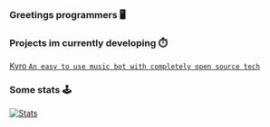 ### Greetings programmers 🖥️

### Projects im currently developing ⏱️
[Kyro `An easy to use music bot with completely open source tech`](https://github.com/brys0/Kyro)

### Some stats 🕹️
[![Stats](https://github-readme-stats.vercel.app/api?username=brys0)](https://github.com/brys0/github-readme-stats)

